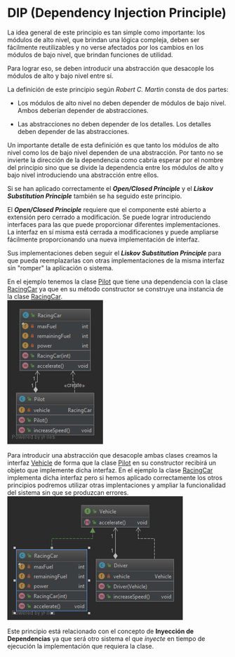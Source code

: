# DIP (Dependency Injection Principle)

La idea general de este principio es tan simple como importante: los módulos de alto nivel, que brindan una lógica compleja, deben ser fácilmente reutilizables y no verse afectados por los cambios en los módulos de bajo nivel, que brindan funciones de utilidad.

Para lograr eso, se deben introducir una abstracción que desacople los módulos de alto y bajo nivel entre sí.

La definición de este principio según _Robert C. Martin_ consta de dos partes:

* Los módulos de alto nivel no deben depender de módulos de bajo nivel. Ambos deberían depender de abstracciones.

* Las abstracciones no deben depender de los detalles. Los detalles deben depender de las abstracciones.

Un importante detalle de esta definición es que tanto los módulos de alto nivel como los de bajo nivel dependen de una abstracción. Por tanto no se invierte la dirección de la dependencia como cabría esperar por el nombre del principio sino que se divide la dependencia entre los módulos de alto y bajo nivel introduciendo una abstracción entre ellos.

Si se han aplicado correctamente el **_Open/Closed Principle_** y el **_Liskov Substitution Principle_** también se ha seguido este principio.

El **_Open/Closed Principle_** requiere que el componente esté abierto a extensión pero cerrado a modificación. Se puede lograr introduciendo interfaces para las que puede proporcionar diferentes implementaciones. La interfaz en sí misma está cerrada a modificaciones y puede ampliarse fácilmente proporcionando una nueva implementación de interfaz.

Sus implementaciones deben seguir el **_Liskov Substitution Principle_** para que pueda reemplazarlas con otras implementaciones de la misma interfaz sin "romper" la aplicación o sistema.

En el ejemplo tenemos la clase [Pilot](violation/Pilot.java) que tiene una dependencia con la clase [RacingCar](violation/RacingCar.java) ya que en su método constructor se construye una instancia de la clase [RacingCar](violation/RacingCar.java).  
![Diagram](dip_violation_diagram.png)

Para introducir una abstracción que desacople ambas clases creamos la interfaz [Vehicle](solution/Vehicle.java) de forma que la clase [Pilot](solution/Pilot.java) en su constructor recibirá un objeto que implemente dicha interfaz. En el ejemplo la clase [RacingCar](solution/RacingCar.java) implementa dicha interfaz pero si hemos aplicado correctamente los otros principios podremos utilizar otras implentaciones y ampliar la funcionalidad del sistema sin que se produzcan errores.  
![Diagram](dip_solution_diagram.png)

Este principio está relacionado con el concepto de **Inyección de Dependencias** ya que será otro sistema el que _inyecte_ en tiempo de ejecución la implementación que requiera la clase.
